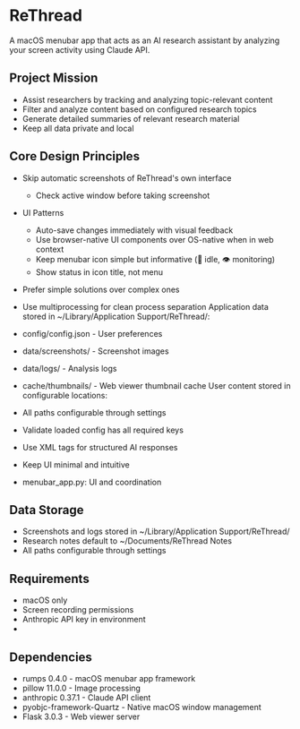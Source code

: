# ReThread
A macOS menubar app that acts as an AI research assistant by analyzing your screen activity using Claude API.

## Project Mission
- Assist researchers by tracking and analyzing topic-relevant content
- Filter and analyze content based on configured research topics
- Generate detailed summaries of relevant research material
- Keep all data private and local

## Core Design Principles
- Skip automatic screenshots of ReThread's own interface
  - Check active window before taking screenshot

- UI Patterns
  - Auto-save changes immediately with visual feedback
  - Use browser-native UI components over OS-native when in web context
  - Keep menubar icon simple but informative (📸 idle, 👁️ monitoring)
  - Show status in icon title, not menu

- Prefer simple solutions over complex ones
- Use multiprocessing for clean process separation
Application data stored in ~/Library/Application Support/ReThread/:
- config/config.json - User preferences
- data/screenshots/ - Screenshot images
- data/logs/ - Analysis logs
- cache/thumbnails/ - Web viewer thumbnail cache
User content stored in configurable locations:
- All paths configurable through settings
 - Validate loaded config has all required keys
- Use XML tags for structured AI responses
- Keep UI minimal and intuitive
- menubar_app.py: UI and coordination

## Data Storage
- Screenshots and logs stored in ~/Library/Application Support/ReThread/
- Research notes default to ~/Documents/ReThread Notes
- All paths configurable through settings

## Requirements
- macOS only
- Screen recording permissions
- Anthropic API key in environment
-
## Dependencies
- rumps 0.4.0 - macOS menubar app framework
- pillow 11.0.0 - Image processing
- anthropic 0.37.1 - Claude API client
- pyobjc-framework-Quartz - Native macOS window management
- Flask 3.0.3 - Web viewer server
